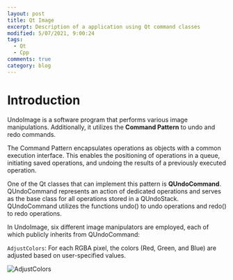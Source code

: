 ```yaml
---
layout: post
title: Qt Image
excerpt: Description of a application using Qt command classes
modified: 5/07/2021, 9:00:24
tags:
  - Qt
  - Cpp
comments: true
category: blog
---
```


# Introduction

UndoImage is a software program that performs various image manipulations. Additionally, it utilizes the **Command Pattern** to undo and redo commands.

The Command Pattern encapsulates operations as objects with a common execution interface. This enables the positioning of operations in a queue, initiating saved operations, and undoing the results of a previously executed operation.

One of the Qt classes that can implement this pattern is **QUndoCommand**. QUndoCommand represents an action of dedicated operations and serves as the base class for all operations stored in a QUndoStack. QUndoCommand utilizes the functions undo() to undo operations and redo() to redo operations.

In UndoImage, six different image manipulators are employed, each of which publicly inherits from QUndoCommand:

`AdjustColors`: For each RGBA pixel, the colors (Red, Green, and Blue) are adjusted based on user-specified values.

![AdjustColors](https://github.com/CharlieHdzMx/CharlieHdzMx.github.io/blob/1da41dbc7852728cd6972cf9eb195c3f057c275d/images/QtImage/01.png)
